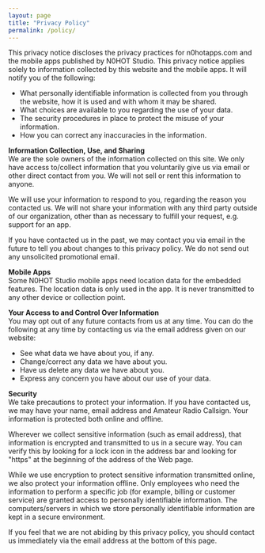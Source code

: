 ```yaml
---
layout: page
title: "Privacy Policy"
permalink: /policy/
---
```

This privacy notice discloses the privacy practices for n0hotapps.com and the mobile apps published by N0HOT Studio. This privacy notice applies solely to information collected by this website and the mobile apps. It will notify you of the following:

  -  What personally identifiable information is collected from you through the website, how it is used and with whom it may be shared.
  -  What choices are available to you regarding the use of your data.
  -  The security procedures in place to protect the misuse of your information.
  -  How you can correct any inaccuracies in the information.


**Information Collection, Use, and Sharing**  
We are the sole owners of the information collected on this site. We only have access to/collect information that you voluntarily give us via email or other direct contact from you. We will not sell or rent this information to anyone.

We will use your information to respond to you, regarding the reason you contacted us. We will not share your information with any third party outside of our organization, other than as necessary to fulfill your request, e.g. support for an app.

If you have contacted us in the past, we may contact you via email in the future to tell you about changes to this privacy policy. We do not send out any unsolicited promotional email.


**Mobile Apps**  
Some N0HOT Studio mobile apps need location data for the embedded features. The location data is only used in the app. It is never transmitted to any other device or collection point.  


**Your Access to and Control Over Information**  
You may opt out of any future contacts from us at any time. You can do the following at any time by contacting us via the email address given on our website:

  - See what data we have about you, if any.
  - Change/correct any data we have about you.
  - Have us delete any data we have about you.
  - Express any concern you have about our use of your data.


**Security**  
We take precautions to protect your information. If you have contacted us, we may have your name, email address and Amateur Radio Callsign. Your information is protected both online and offline.

Wherever we collect sensitive information (such as email address), that information is encrypted and transmitted to us in a secure way. You can verify this by looking for a lock icon in the address bar and looking for "https" at the beginning of the address of the Web page.

While we use encryption to protect sensitive information transmitted online, we also protect your information offline. Only employees who need the information to perform a specific job (for example, billing or customer service) are granted access to personally identifiable information. The computers/servers in which we store personally identifiable information are kept in a secure environment.

If you feel that we are not abiding by this privacy policy, you should contact us immediately via the email address
at the bottom of this page.
